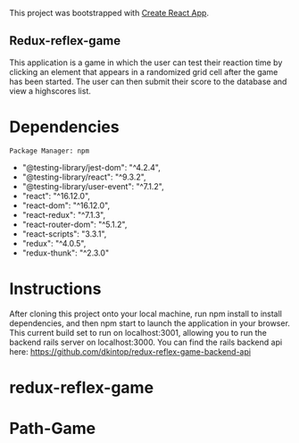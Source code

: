 This project was bootstrapped with [Create React App](https://github.com/facebook/create-react-app).

## Redux-reflex-game

This application is a game in which the user can test their reaction time by clicking an element that appears in a randomized grid cell after the game has been started. The user can then submit their score to the database and view a highscores list.

# Dependencies

    Package Manager: npm

- "@testing-library/jest-dom": "^4.2.4",
- "@testing-library/react": "^9.3.2",
- "@testing-library/user-event": "^7.1.2",
- "react": "^16.12.0",
- "react-dom": "^16.12.0",
- "react-redux": "^7.1.3",
- "react-router-dom": "^5.1.2",
- "react-scripts": "3.3.1",
- "redux": "^4.0.5",
- "redux-thunk": "^2.3.0"

# Instructions

After cloning this project onto your local machine, run npm install to install dependencies, and then npm start to launch the application in your browser. This current build set to run on localhost:3001, allowing you to run the backend rails server on localhost:3000. You can find the rails backend api here: https://github.com/dkintop/redux-reflex-game-backend-api

# redux-reflex-game
# Path-Game
